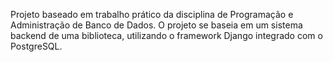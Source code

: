 Projeto baseado em trabalho prático da disciplina de Programação e Administração de Banco de Dados.
O projeto se baseia em um sistema backend de uma biblioteca, utilizando o framework Django integrado com o PostgreSQL. 